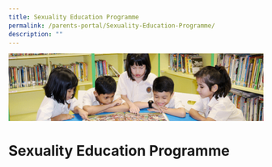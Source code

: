 ```yaml
---
title: Sexuality Education Programme
permalink: /parents-portal/Sexuality-Education-Programme/
description: ""
---
```

![](/images/banner.gif)

Sexuality Education Programme
=============================